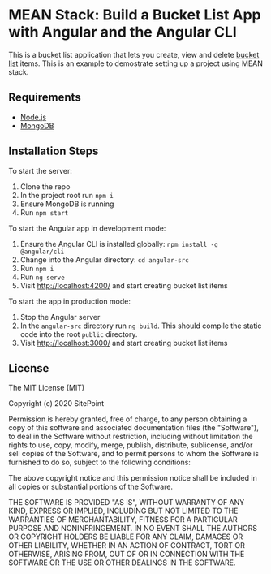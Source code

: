 # MEAN Stack: Build a Bucket List App with Angular and the Angular CLI

This is a bucket list application that lets you create, view and delete [bucket list](https://www.macmillandictionary.com/dictionary/british/bucket-list) items. This is an example to demostrate setting up a project using MEAN stack.

## Requirements

* [Node.js](http://nodejs.org/)
* [MongoDB](https://www.mongodb.org/)

## Installation Steps

To start the server:

1. Clone the repo
2. In the project root run `npm i`
3. Ensure MongoDB is running
4. Run `npm start`

To start the Angular app in development mode:

1. Ensure the Angular CLI is installed globally: `npm install -g @angular/cli`
2. Change into the Angular directory: `cd angular-src`
3. Run `npm i`
4. Run `ng serve`
5. Visit [http://localhost:4200/](http://localhost:4200/) and start creating bucket list items

To start the app in production mode:

1. Stop the Angular server
2. In the `angular-src` directory run `ng build`. This should compile the static code into the root `public` directory.
3. Visit [http://localhost:3000/](http://localhost:3000/) and start creating bucket list items

## License

The MIT License (MIT)

Copyright (c) 2020 SitePoint

Permission is hereby granted, free of charge, to any person obtaining a copy of this software and associated documentation files (the "Software"), to deal in the Software without restriction, including without limitation the rights to use, copy, modify, merge, publish, distribute, sublicense, and/or sell copies of the Software, and to permit persons to whom the Software is furnished to do so, subject to the following conditions:

The above copyright notice and this permission notice shall be included in all copies or substantial portions of the Software.

THE SOFTWARE IS PROVIDED "AS IS", WITHOUT WARRANTY OF ANY KIND, EXPRESS OR IMPLIED, INCLUDING BUT NOT LIMITED TO THE WARRANTIES OF MERCHANTABILITY, FITNESS FOR A PARTICULAR PURPOSE AND NONINFRINGEMENT. IN NO EVENT SHALL THE AUTHORS OR COPYRIGHT HOLDERS BE LIABLE FOR ANY CLAIM, DAMAGES OR OTHER LIABILITY, WHETHER IN AN ACTION OF CONTRACT, TORT OR OTHERWISE, ARISING FROM, OUT OF OR IN CONNECTION WITH THE SOFTWARE OR THE USE OR OTHER DEALINGS IN THE SOFTWARE.
